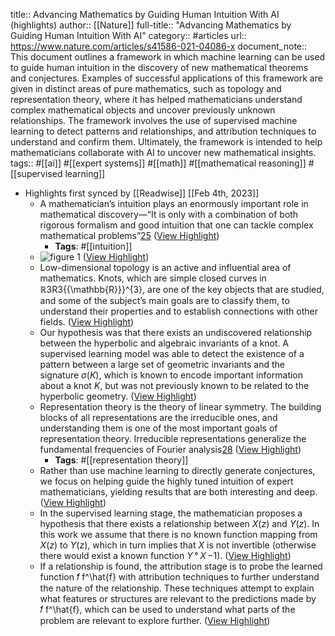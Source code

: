 title:: Advancing Mathematics by Guiding Human Intuition With AI (highlights)
author:: [[Nature]]
full-title:: "Advancing Mathematics by Guiding Human Intuition With AI"
category:: #articles
url:: https://www.nature.com/articles/s41586-021-04086-x
document_note:: This document outlines a framework in which machine learning can be used to guide human intuition in the discovery of new mathematical theorems and conjectures. Examples of successful applications of this framework are given in distinct areas of pure mathematics, such as topology and representation theory, where it has helped mathematicians understand complex mathematical objects and uncover previously unknown relationships. The framework involves the use of supervised machine learning to detect patterns and relationships, and attribution techniques to understand and confirm them. Ultimately, the framework is intended to help mathematicians collaborate with AI to uncover new mathematical insights.
tags:: #[[ai]] #[[expert systems]] #[[math]] #[[mathematical reasoning]] #[[supervised learning]]

- Highlights first synced by [[Readwise]] [[Feb 4th, 2023]]
	- A mathematician’s intuition plays an enormously important role in mathematical discovery—“It is only with a combination of both rigorous formalism and good intuition that one can tackle complex mathematical problems”[25](https://www.nature.com/articles/s41586-021-04086-x#ref-CR25) ([View Highlight](https://read.readwise.io/read/01grd2bgt2gtj2rctv27n79nwx))
		- **Tags**: #[[intuition]]
	- ![figure 1](https://media.springernature.com/lw685/springer-static/image/art%3A10.1038%2Fs41586-021-04086-x/MediaObjects/41586_2021_4086_Fig1_HTML.png) ([View Highlight](https://read.readwise.io/read/01grd2b72xdk9zsc8904ert06c))
	- Low-dimensional topology is an active and influential area of mathematics. Knots, which are simple closed curves in ℝ3R3{{\mathbb{R}}}^{3}, are one of the key objects that are studied, and some of the subject’s main goals are to classify them, to understand their properties and to establish connections with other fields. ([View Highlight](https://read.readwise.io/read/01grd2a5wxet5tehse6vg0m7sd))
	- Our hypothesis was that there exists an undiscovered relationship between the hyperbolic and algebraic invariants of a knot. A supervised learning model was able to detect the existence of a pattern between a large set of geometric invariants and the signature *σ*(*K*), which is known to encode important information about a knot *K*, but was not previously known to be related to the hyperbolic geometry. ([View Highlight](https://read.readwise.io/read/01grd29wy9exvf8nzdexp5pr8p))
	- Representation theory is the theory of linear symmetry. The building blocks of all representations are the irreducible ones, and understanding them is one of the most important goals of representation theory. Irreducible representations generalize the fundamental frequencies of Fourier analysis[28](https://www.nature.com/articles/s41586-021-04086-x#ref-CR28) ([View Highlight](https://read.readwise.io/read/01grd2amstktdjm1ekmvx511h5))
		- **Tags**: #[[representation theory]]
	- Rather than use machine learning to directly generate conjectures, we focus on helping guide the highly tuned intuition of expert mathematicians, yielding results that are both interesting and deep. ([View Highlight](https://read.readwise.io/read/01grd279ee74v1e5qypjtsza26))
	- In the supervised learning stage, the mathematician proposes a hypothesis that there exists a relationship between *X*(*z*) and *Y*(*z*). In this work we assume that there is no known function mapping from *X*(*z*) to *Y*(*z*), which in turn implies that *X* is not invertible (otherwise there would exist a known function *Y* ° *X* −1). ([View Highlight](https://read.readwise.io/read/01grd2852hmx3j15gqe9mkbefv))
	- If a relationship is found, the attribution stage is to probe the learned function 𝑓̂ f^\hat{f} with attribution techniques to further understand the nature of the relationship. These techniques attempt to explain what features or structures are relevant to the predictions made by 𝑓̂ f^\hat{f}, which can be used to understand what parts of the problem are relevant to explore further. ([View Highlight](https://read.readwise.io/read/01grd28egarx0r2zjgj1e07bap))